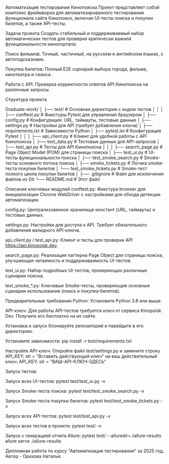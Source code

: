 Автоматизация тестирования Кинопоиска
Проект представляет собой комплекс фреймворка для автоматизированного тестирования функционала сайта Кинопоиск, включая UI-тесты поиска и покупки билетов, а также API-тесты.


Задача проекта
Создать стабильный и поддерживаемый набор автоматических тестов для проверки критически важной функциональности кинопортала:

Поиск фильмов: Точный, частичный, на русском и английском языках, с автоподсказками.

Покупка билетов: Полный E2E сценарий выбора города, фильма, кинотеатра и сеанса.

Работа с API: Проверка корректности ответов API Кинопоиска на различные запросы.




Структура проекта

Graduate-work/
│
├── test/                           # Основная директория с кодом тестов
│   │
│   ├── conftest.py                 # Фикстуры Pytest для управления браузером
│   ├── config.py                   # Конфигурация: URL, таймауты, тестовые данные
│   ├── settings.py                 # Настройки для API (требует добавления ключа)
│   ├── requirements.txt            # Зависимости Python
│   ├── pytest.ini                  # Конфигурация Pytest
│   │
│   ├── api_client.py               # Клиент для удобной работы с API Кинопоиска
│   ├── test_data.py                # Тестовые данные для API-запросов
│   ├── test_api.py                 # Тесты для API Кинопоиска
│   │
│   ├── search_page.py              # Page Object Model (POM) для страницы поиска
│   ├── test_ui.py                  # UI-тесты функциональности поиска
│   ├── test_smoke_search.py        # Smoke-тесты основного потока поиска
│   ├── smoke_tickets.py            # Логика smoke-теста покупки билетов
│   └── test_smoke_tickets.py       # Smoke-тест полного цикла покупки билетов
│
├── .gitignore                      # Файл для исключения файлов из Git
└── README.md                       # Этот файл



Описание ключевых модулей
conftest.py: Фикстура browser для инициализации Chrome WebDriver с настройками для обхода детекции автоматизации.

config.py: Централизованное хранилище констант (URL, таймауты) и тестовых данных.

settings.py: Настройки для доступа к API. Требует обязательного добавления валидного API-ключа.

api_client.py / test_api.py: Клиент и тесты для проверки API https://api.kinopoisk.dev.

search_page.py: Реализация паттерна Page Object для страницы поиска, улучшающая читаемость и поддерживаемость UI-тестов.

test_ui.py: Набор подробных UI-тестов, проверяющих различные сценарии поиска.

test_smoke_*.py: Ключевые Smoke-тесты, проверяющие основные сценарии использования (поиск и покупка билетов).



Предварительные требования
Python: Установите Python 3.8 или выше.

API-ключ: Для работы API-тестов требуется ключ от сервиса Kinopoisk Dev. Получите его бесплатно на их сайте.


Установка и запуск
Клонируйте репозиторий и перейдите в его директорию.

Установите зависимости:
pip install -r test/requirements.txt


Настройте API-ключ:
Откройте файл test/settings.py и замените строку API_KEY: str = "Вставить действующий ключ"
на ваш действительный ключ: API_KEY: str = "ВАШ-API-КЛЮЧ-ЗДЕСЬ"


Запуск тестов:

Запуск всех UI-тестов:
pytest test/test_ui.py -v

Запуск Smoke-теста поиска:
pytest test/test_smoke_search.py -v

Запуск Smoke-теста покупки билетов:
pytest test/test_smoke_tickets.py -v

Запуск всех API-тестов:
pytest test/test_api.py -v

Запуск всех тестов в проекте:
pytest test/ -v

Запуск с генерацией отчета Allure:
pytest test/ --alluredir=./allure-results
allure serve ./allure-results


Дипломная работа по курсу "Автоматизация тестирования" за 2025 год.
Автор - Орехова Наталья.
